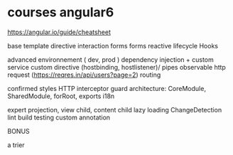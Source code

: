 # courses angular6

https://angular.io/guide/cheatsheet

base
  template
  directive
  interaction
  forms
  forms reactive
  lifecycle Hooks

advanced
  environnement ( dev, prod )
  dependency injection + custom service
  custom directive (hostbinding, hostlistener)/ pipes
  observable
  http request (https://reqres.in/api/users?page=2)
  routing

confirmed
  styles
  HTTP interceptor
  guard
  architecture: CoreModule, SharedModule, forRoot, exports
  i18n

expert
  projection, view child, content child
  lazy loading
  ChangeDetection
  lint
  build
  testing
  custom annotation
  

BONUS
    
    
a trier
  
  
  
